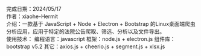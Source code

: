 完成日期：2024/05/17 <br>
作者：xiaohe-Hermit <br>
介绍：一款基于 JavaScript + Node + Electron + Bootstrap 的Linux桌面端爬虫分析应用，应用于特定的法院公告爬取、筛选、分析以及文件导出。<br>
使用技术：
  编程语言：javascript 
  框架：node.js + electron.js
  组件库：bootstrap v5.2
  其它：axios.js + cheerio.js + segment.js + xlsx.js
